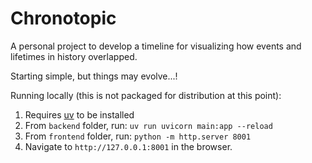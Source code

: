 # Chronotopic

A personal project to develop a timeline for visualizing how events and lifetimes in history overlapped.

Starting simple, but things may evolve...!

Running locally (this is not packaged for distribution at this point):

1. Requires [uv](https://docs.astral.sh/uv/) to be installed
2. From `backend` folder, run: `uv run uvicorn main:app --reload`
3. From `frontend` folder, run: `python -m http.server 8001`
4. Navigate to `http://127.0.0.1:8001` in the browser.
